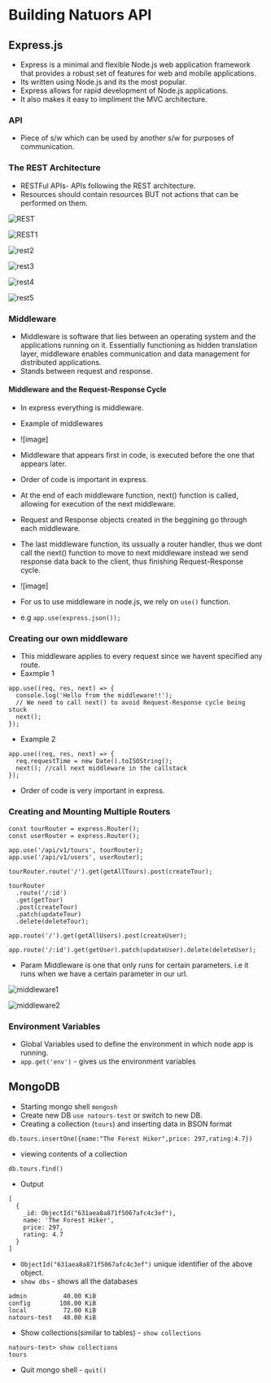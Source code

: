 # Building Natuors API

## Express.js

- Express is a minimal and flexible Node.js web application framework that provides a robust set of features for web and mobile applications.
- Its written using Node.js and its the most popular.
- Express allows for rapid development of Node.js applications.
- It also makes it easy to impliment the MVC architecture.

### API

- Piece of s/w which can be used by another s/w for purposes of communication.

### The REST Architecture

- RESTFul APIs- APIs following the REST architecture.
- Resources should contain resources BUT not actions that can be performed on them.

![REST](https://user-images.githubusercontent.com/59168713/188862834-16dac218-3087-46c8-a397-97e26c960451.png)

![REST1](https://user-images.githubusercontent.com/59168713/188862862-9c53ecb5-852e-4521-9ffb-08ff151333db.png)

![rest2](https://user-images.githubusercontent.com/59168713/188862913-1df90b30-0ed7-43c3-a309-58f8c5f03848.png)

![rest3](https://user-images.githubusercontent.com/59168713/188862933-3276cd18-9149-437f-8a5d-2381e24c4cca.png)

![rest4](https://user-images.githubusercontent.com/59168713/188862955-7ec4c3b1-cc92-4df6-bf4e-9834970c7fc7.png)

![rest5](https://user-images.githubusercontent.com/59168713/188863004-5f50bfb3-118a-473f-9ffb-1585f4b3e623.png)

### Middleware

- Middleware is software that lies between an operating system and the applications running on it. Essentially functioning as hidden translation layer, middleware enables communication and data management for distributed applications.
- Stands between request and response.

#### Middleware and the Request-Response Cycle

- In express everything is middleware.
- Example of middlewares
- ![image]
- Middleware that appears first in code, is executed before the one that appears later.
- Order of code is important in express.
- At the end of each middleware function, next() function is called, allowing for execution of the next middleware.
- Request and Response objects created in the beggining go through each middleware.
- The last middleware function, its ussually a router handler, thus we dont call the next() function to move to next middleware instead we send response data back to the client, thus finishing Request-Response cycle.
- ![image]

- For us to use middleware in node.js, we rely on `use()` function.
- e.g `app.use(express.json());`

### Creating our own middleware

- This middleware applies to every request since we havent specified any route.
- Eaxmple 1

```
app.use((req, res, next) => {
  console.log('Hello from the middleware!!');
  // We need to call next() to avoid Request-Response cycle being stuck
  next();
});
```

- Example 2

```
app.use((req, res, next) => {
  req.requestTime = new Date().toISOString();
  next(); //call next middleware in the callstack
});
```

- Order of code is very important in express.

### Creating and Mounting Multiple Routers

```
const tourRouter = express.Router();
const userRouter = express.Router();

app.use('/api/v1/tours', tourRouter);
app.use('/api/v1/users', userRouter);
```

```
tourRouter.route('/').get(getAllTours).post(createTour);

tourRouter
  .route('/:id')
  .get(getTour)
  .post(createTour)
  .patch(updateTour)
  .delete(deleteTour);

app.route('/').get(getAllUsers).post(createUser);

app.route('/:id').get(getUser).patch(updateUser).delete(deleteUser);
```

- Param Middleware is one that only runs for certain parameters. i.e it runs when we have a certain parameter in our url.

![middleware1](https://user-images.githubusercontent.com/59168713/189285317-b2d23fa8-2f24-474d-a88a-353df4e38a5a.png)

![middleware2](https://user-images.githubusercontent.com/59168713/189285328-c9481983-2989-4d52-ab1e-093c31732bfb.png)

### Environment Variables

- Global Variables used to define the environment in which node app is running.
- `app.get('env')` - gives us the environment variables

## MongoDB

- Starting mongo shell `mongosh`
- Create new DB `use natours-test` or switch to new DB.
- Creating a collection (`tours`) and inserting data in BSON format

```
db.tours.insertOne({name:"The Forest Hiker",price: 297,rating:4.7})

```

- viewing contents of a collection

```
db.tours.find()
```

- Output

```
[
  {
    _id: ObjectId("631aea8a871f5067afc4c3ef"),
    name: 'The Forest Hiker',
    price: 297,
    rating: 4.7
  }
]

```

- `ObjectId("631aea8a871f5067afc4c3ef")` unique identifier of the above object.
- `show dbs` - shows all the databases

```
admin          40.00 KiB
config        108.00 KiB
local          72.00 KiB
natours-test   40.00 KiB

```

- Show collections(similar to tables) - `show collections`

```
natours-test> show collections
tours
```

- Quit mongo shell - `quit()`
